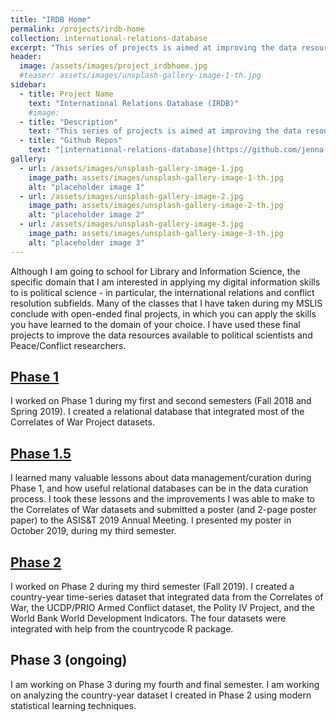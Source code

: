 ```yaml
---
title: "IRDB Home"
permalink: /projects/irdb-home
collection: international-relations-database
excerpt: "This series of projects is aimed at improving the data resources for political scientists working in Peace/Conflict research."
header:
  image: /assets/images/project_irdbhome.jpg
  #teaser: assets/images/unsplash-gallery-image-1-th.jpg
sidebar:
  - title: Project Name
    text: "International Relations Database (IRDB)"
    #image:
  - title: "Description"
    text: "This series of projects is aimed at improving the data resources for political scientists working in Peace/Conflict research."
  - title: "Github Repos"
    text: "[international-relations-database](https://github.com/jenna-jordan/international-relations-database) \n [international-relations-database-extended](https://github.com/jenna-jordan/international-relations-database-extended)"
gallery:
  - url: /assets/images/unsplash-gallery-image-1.jpg
    image_path: assets/images/unsplash-gallery-image-1-th.jpg
    alt: "placeholder image 1"
  - url: /assets/images/unsplash-gallery-image-2.jpg
    image_path: assets/images/unsplash-gallery-image-2-th.jpg
    alt: "placeholder image 2"
  - url: /assets/images/unsplash-gallery-image-3.jpg
    image_path: assets/images/unsplash-gallery-image-3-th.jpg
    alt: "placeholder image 3"
---
```


Although I am going to school for Library and Information Science, the specific domain that I am interested in applying my digital information skills to is political science - in particular, the international relations and conflict resolution subfields. Many of the classes that I have taken during my MSLIS conclude with open-ended final projects, in which you can apply the skills you have learned to the domain of your choice. I have used these final projects to improve the data resources available to political scientists and Peace/Conflict researchers.

## [Phase 1](/projects/irdb-phase-1)

I worked on Phase 1 during my first and second semesters (Fall 2018 and Spring 2019). I created a relational database that integrated most of the Correlates of War Project datasets.

## [Phase 1.5](/projects/irdb-presentation-asist19)

I learned many valuable lessons about data management/curation during Phase 1, and how useful relational databases can be in the data curation process. I took these lessons and the improvements I was able to make to the Correlates of War datasets and submitted a poster (and 2-page poster paper) to the ASIS&T 2019 Annual Meeting. I presented my poster in October 2019, during my third semester.

## [Phase 2](/projects/irdb-phase-2)

I worked on Phase 2 during my third semester (Fall 2019). I created a country-year time-series dataset that integrated data from the Correlates of War, the UCDP/PRIO Armed Conflict dataset, the Polity IV Project, and the World Bank World Development Indicators. The four datasets were integrated with help from the countrycode R package.

## Phase 3 (ongoing)

I am working on Phase 3 during my fourth and final semester. I am working on analyzing the country-year dataset I created in Phase 2 using modern statistical learning techniques.

<!--{% include gallery caption="This is a sample gallery." %}-->
